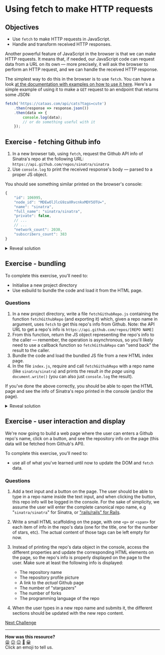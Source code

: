 # Using fetch to make HTTP requests

## Objectives

 * Use `fetch` to make HTTP requests in JavaScript.
 * Handle and transform received HTTP responses.

<!-- OMITTED -->

Another powerful feature of JavaScript in the browser is that we can make HTTP requests. It means that, if needed, our JavaScript code can request data from a URL on its own — more precisely, it will ask the browser to perform an HTTP request, and we can handle the received HTTP response.

The simplest way to do this in the browser is to use `fetch`. You can have a look [at the documentation with examples on how to use it here](https://developer.mozilla.org/en-US/docs/Web/API/Fetch_API/Using_Fetch). Here's a simple example of using it to make a `GET` request to an endpoint that returns some JSON:

```js
fetch('https://cataas.com/api/cats?tags=cute')
    .then(response => response.json())
    .then(data => {
        console.log(data);
        // or do something useful with it
    });
```

## Exercise - fetching Github info

1. In a new browser tab, using `fetch`, request the Github API info of Sinatra's repo at the following URL: `https://api.github.com/repos/sinatra/sinatra`
2. Use `console.log` to print the received response's body — parsed to a proper JS object.

You should see something similar printed on the browser's console:

```js
{
    "id": 106995,
    "node_id": "MDEwOlJlcG9zaXRvcnkxMDY5OTU=",
    "name": "sinatra",
    "full_name": "sinatra/sinatra",
    "private": false,
    // ...
    // ...
    "network_count": 2030,
    "subscribers_count": 383
}
``` 

<details>
  <summary>Reveal solution</summary>

  ```js
  fetch('https://api.github.com/repos/sinatra/sinatra')
    .then(response => response.json())
    .then(jsonData => {
        console.log(jsonData);
    });
  ```
</details>

## Exercise - bundling

To complete this exercise, you'll need to:
 * Initialise a new project directory
 * Use esbuild to bundle the code and load it from the HTML page.

### Questions

1. In a new project directory, write a file `fetchGithubRepo.js` containing the function `fetchGithubRepo` (and exporting it) which, given a repo name in argument, uses `fetch` to get this repo's info from Github. Note: the API URL to get a repo's info is `https://api.github.com/repos/[REPO NAME]`
2. From this function, return the JS object representing the repo's info to the caller — remember, the operation is asynchronous, so you'll likely need to use a callback function so `fetchGithubRepo` can "send back" the result to the caller.
3. Bundle the code and load the bundled JS file from a new HTML index page.
4. In the file `index.js`, require and call `fetchGithubRepo` with a repo name (like `sinatra/sinatra`) and prints the result *in the page* using `document.write()` (you can also just `console.log` the result).

If you've done the above correctly, you should be able to open the HTML page and see the info of Sinatra's repo printed in the console (and/or the page).

<details>
  <summary>Reveal solution</summary>

  1. Contents of `fetchGithubRepo.js`:
  ```js
  const fetchGithubRepo = (repoName, onDataFetched) => {
      fetch('https://api.github.com/repos/' + repoName)
        .then(response => response.json())
        .then(jsonData => {
            onDataFetched(jsonData);
        });
  }
  ```

  2. Contents of `index.js`:
  ```js
  const fetchGithubRepo = ('./fetchGithubRepo');

  fetchGithubRepo('sinatra/sinatra', (repoData) => {
      console.log(repoData);
      document.write(JSON.stringify(repoData));
  });
  ```

  3. Bundle with `npm run build`.
</details>

## Exercise - user interaction and display

We're now going to build a web page where the user can enters a Github repo's name, click on a button, and see the repository info on the page (this data will be fetched from Github's API).

To complete this exercise, you'll need to:
 * use all of what you've learned until now to update the DOM and `fetch` data.

### Questions

1. Add a text input and a button on the page. The user should be able to type in a repo name inside the text input, and when clicking the button, this repo info will be logged in the console. For the sake of simplicity, we assume the user will enter the complete canonical repo name, e.g "`sinatra/sinatra`" for Sinatra, or ["rails/rails" for Rails](https://api.github.com/repos/rails/rails).

2. Write a small HTML scaffolding on the page, with one `<p>` or `<span>` for each item of info in the repo's data (one for the title, one for the number of stars, etc). The actual content of those tags can be left empty for now.
3. Instead of printing the repo's data object in the console, access the different properties and update the corresponding HTML elements on the page, so the repo's info is properly displayed on the page to the user. Make sure at least the following info is displayed:
    * The repository name
    * The repository profile picture
    * A link to the *actual* Github page
    * The number of "stargazers"
    * The number of forks
    * The programming language of the repo

4. When the user types in a new repo name and submits it, the different sections should be updated with the new repo content.

[Next Challenge](06_single_page_apps.md)

<!-- BEGIN GENERATED SECTION DO NOT EDIT -->

---

**How was this resource?**  
[😫](https://airtable.com/shrUJ3t7KLMqVRFKR?prefill_Repository=makersacademy/javascript-web-applications&prefill_File=contents/05_using_fetch.md&prefill_Sentiment=😫) [😕](https://airtable.com/shrUJ3t7KLMqVRFKR?prefill_Repository=makersacademy/javascript-web-applications&prefill_File=contents/05_using_fetch.md&prefill_Sentiment=😕) [😐](https://airtable.com/shrUJ3t7KLMqVRFKR?prefill_Repository=makersacademy/javascript-web-applications&prefill_File=contents/05_using_fetch.md&prefill_Sentiment=😐) [🙂](https://airtable.com/shrUJ3t7KLMqVRFKR?prefill_Repository=makersacademy/javascript-web-applications&prefill_File=contents/05_using_fetch.md&prefill_Sentiment=🙂) [😀](https://airtable.com/shrUJ3t7KLMqVRFKR?prefill_Repository=makersacademy/javascript-web-applications&prefill_File=contents/05_using_fetch.md&prefill_Sentiment=😀)  
Click an emoji to tell us.

<!-- END GENERATED SECTION DO NOT EDIT -->
